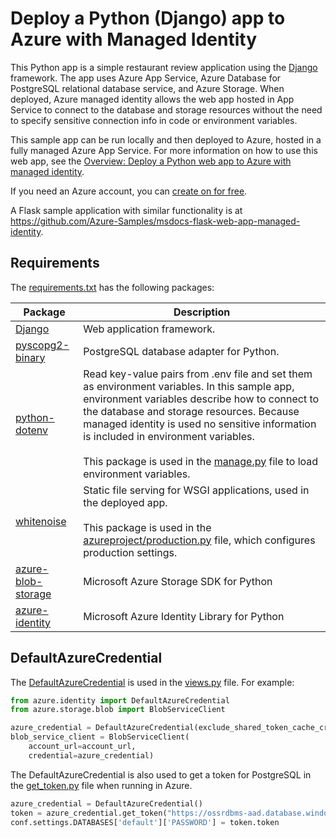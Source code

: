 # Deploy a Python (Django) app to Azure with Managed Identity 

This Python app is a simple restaurant review application using the [Django](https://www.djangoproject.com/) framework. The app uses Azure App Service, Azure Database for PostgreSQL relational database service, and Azure Storage. When deployed, Azure managed identity allows the web app hosted in App Service to connect to the database and storage resources without the need to specify sensitive connection info in code or environment variables.

This sample app can be run locally and then deployed to Azure, hosted in a fully managed Azure App Service. For more information on how to use this web app, see the  [Overview: Deploy a Python web app to Azure with managed identity](https://docs.microsoft.com/azure/developer/python/tutorial-python-managed-identity-01).

If you need an Azure account, you can [create on for free](https://azure.microsoft.com/free/).

A Flask sample application with similar functionality is at https://github.com/Azure-Samples/msdocs-flask-web-app-managed-identity.

## Requirements

The [requirements.txt](./requirements.txt) has the following packages:

| Package | Description |
| ------- | ----------- |
| [Django](https://pypi.org/project/Django/) | Web application framework. |
| [pyscopg2-binary](https://pypi.org/project/psycopg-binary/) | PostgreSQL database adapter for Python. |
| [python-dotenv](https://pypi.org/project/python-dotenv/) | Read key-value pairs from .env file and set them as environment variables. In this sample app, environment variables describe how to connect to the database and storage resources. Because managed identity is used no sensitive information is included in environment variables. <br><br> This package is used in the [manage.py](./manage.py) file to load environment variables. |
| [whitenoise](https://pypi.org/project/whitenoise/) | Static file serving for WSGI applications, used in the deployed app. <br><br> This package is used in the [azureproject/production.py](./azureproject/production.py) file, which configures production settings. |
| [azure-blob-storage](https://pypi.org/project/azure-storage/) | Microsoft Azure Storage SDK for Python |
| [azure-identity](https://pypi.org/project/azure-identity/) | Microsoft Azure Identity Library for Python |

## DefaultAzureCredential

The [DefaultAzureCredential](https://docs.microsoft.com/python/api/azure-identity/azure.identity.defaultazurecredential) is used in the [views.py](./restaurant_review/views.py) file. For example:

```python
from azure.identity import DefaultAzureCredential
from azure.storage.blob import BlobServiceClient

azure_credential = DefaultAzureCredential(exclude_shared_token_cache_credential=True)
blob_service_client = BlobServiceClient(
    account_url=account_url,
    credential=azure_credential)
```

The DefaultAzureCredential is also used to get a token for PostgreSQL in the [get_token.py](./azureproject/get_token.py) file when running in Azure.

```python
azure_credential = DefaultAzureCredential()
token = azure_credential.get_token("https://ossrdbms-aad.database.windows.net")
conf.settings.DATABASES['default']['PASSWORD'] = token.token
```


